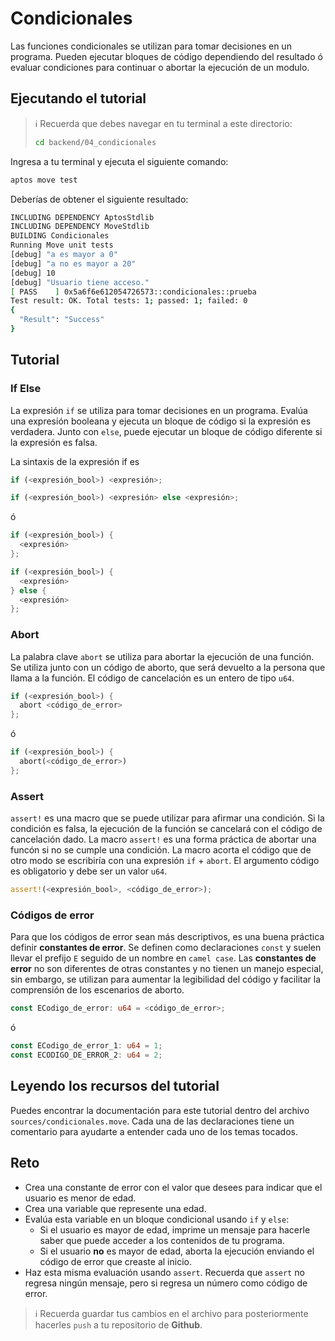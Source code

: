 # Condicionales

Las funciones condicionales se utilizan para tomar decisiones en un programa. Pueden ejecutar bloques de código dependiendo del resultado ó evaluar condiciones para continuar o abortar la ejecución de un modulo.

## Ejecutando el tutorial

> :information_source: Recuerda que debes navegar en tu terminal a este directorio:
>```sh
>cd backend/04_condicionales
>```

Ingresa a tu terminal y ejecuta el siguiente comando:

```sh
aptos move test
```

Deberías de obtener el siguiente resultado:
```sh
INCLUDING DEPENDENCY AptosStdlib
INCLUDING DEPENDENCY MoveStdlib
BUILDING Condicionales
Running Move unit tests
[debug] "a es mayor a 0"
[debug] "a no es mayor a 20"
[debug] 10
[debug] "Usuario tiene acceso."
[ PASS    ] 0x5a6f6e612054726573::condicionales::prueba
Test result: OK. Total tests: 1; passed: 1; failed: 0
{
  "Result": "Success"
}
```

## Tutorial

### If Else

La expresión `if` se utiliza para tomar decisiones en un programa. Evalúa una expresión booleana y ejecuta un bloque de código si la expresión es verdadera. Junto con `else`, puede ejecutar un bloque de código diferente si la expresión es falsa.

La sintaxis de la expresión if es

```rust
if (<expresión_bool>) <expresión>;
```
```rust
if (<expresión_bool>) <expresión> else <expresión>;
```

ó

```rust
if (<expresión_bool>) {
  <expresión>
};
```
```rust
if (<expresión_bool>) {
  <expresión>
} else {
  <expresión>
};
```

### Abort

La palabra clave `abort` se utiliza para abortar la ejecución de una función. Se utiliza junto con un código de aborto, que será devuelto a la persona que llama a la función. El código de cancelación es un entero de tipo `u64`.

```rust
if (<expresión_bool>) {
  abort <código_de_error>
};
```
ó
```rust
if (<expresión_bool>) {
  abort(<código_de_error>)
};
```

### Assert

`assert!` es una macro que se puede utilizar para afirmar una condición. Si la condición es falsa, la ejecución de la función se cancelará con el código de cancelación dado. La macro `assert!` es una forma práctica de abortar una funcón si no se cumple una condición. La macro acorta el código que de otro modo se escribiría con una expresión `if` + `abort`. El argumento código es obligatorio y debe ser un valor `u64`.

```rust
assert!(<expresión_bool>, <código_de_error>);
```

### Códigos de error

Para que los códigos de error sean más descriptivos, es una buena práctica definir **constantes de error**. Se definen como declaraciones `const` y suelen llevar el prefijo `E` seguido de un nombre en `camel case`. Las **constantes de error** no son diferentes de otras constantes y no tienen un manejo especial, sin embargo, se utilizan para aumentar la legibilidad del código y facilitar la comprensión de los escenarios de aborto.

```rust
const ECodigo_de_error: u64 = <código_de_error>;
```
ó
```rust
const ECodigo_de_error_1: u64 = 1;
const ECODIGO_DE_ERROR_2: u64 = 2;
```

## Leyendo los recursos del tutorial

Puedes encontrar la documentación para este tutorial dentro del archivo `sources/condicionales.move`. Cada una de las declaraciones tiene un comentario para ayudarte a entender cada uno de los temas tocados.

## Reto

* Crea una constante de error con el valor que desees para indicar que el usuario es menor de edad.
* Crea una variable que represente una edad.
* Evalúa esta variable en un bloque condicional usando `if` y `else`:
  * Si el usuario es mayor de edad, imprime un mensaje para hacerle saber que puede acceder a los contenidos de tu programa.
  * Si el usuario **no** es mayor de edad, aborta la ejecución enviando el código de error que creaste al inicio.
* Haz esta misma evaluación usando `assert`. Recuerda que `assert` no regresa ningún mensaje, pero si regresa un número como código de error.

> :information_source: Recuerda guardar tus cambios en el archivo para posteriormente hacerles `push` a tu repositorio de **Github**.